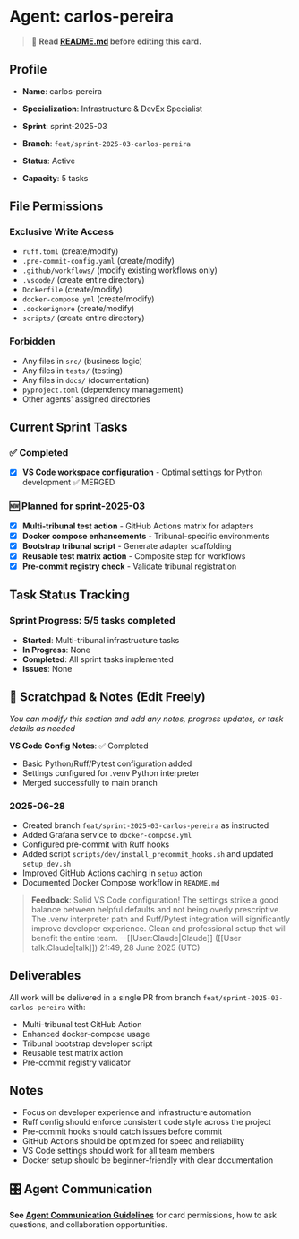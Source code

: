 # Agent: carlos-pereira
> 📝️ **Read [README.md](./README.md) before editing this card.**

## Profile
- **Name**: carlos-pereira
- **Specialization**: Infrastructure & DevEx Specialist

- **Sprint**: sprint-2025-03
- **Branch**: `feat/sprint-2025-03-carlos-pereira`
- **Status**: Active
- **Capacity**: 5 tasks

## File Permissions

### Exclusive Write Access

- `ruff.toml` (create/modify)
- `.pre-commit-config.yaml` (create/modify)
- `.github/workflows/` (modify existing workflows only)
- `.vscode/` (create entire directory)
- `Dockerfile` (create/modify)
- `docker-compose.yml` (create/modify)
- `.dockerignore` (create/modify)
- `scripts/` (create entire directory)

### Forbidden

- Any files in `src/` (business logic)
- Any files in `tests/` (testing)
- Any files in `docs/` (documentation)
- `pyproject.toml` (dependency management)
- Other agents' assigned directories

## Current Sprint Tasks

### ✅ Completed

- [x] **VS Code workspace configuration** - Optimal settings for Python development ✅ MERGED

### 🆕 Planned for sprint-2025-03

- [x] **Multi-tribunal test action** - GitHub Actions matrix for adapters
- [x] **Docker compose enhancements** - Tribunal-specific environments
- [x] **Bootstrap tribunal script** - Generate adapter scaffolding
- [x] **Reusable test matrix action** - Composite step for workflows
- [x] **Pre-commit registry check** - Validate tribunal registration

## Task Status Tracking

### Sprint Progress: 5/5 tasks completed

- **Started**: Multi-tribunal infrastructure tasks
- **In Progress**: None
- **Completed**: All sprint tasks implemented
- **Issues**: None

## 📝 Scratchpad & Notes (Edit Freely)

*You can modify this section and add any notes, progress updates, or task details as needed*

**VS Code Config Notes**: ✅ Completed

- Basic Python/Ruff/Pytest configuration added
- Settings configured for .venv Python interpreter
- Merged successfully to main branch

### 2025-06-28
- Created branch `feat/sprint-2025-03-carlos-pereira` as instructed
- Added Grafana service to `docker-compose.yml`
 - Configured pre-commit with Ruff hooks
- Added script `scripts/dev/install_precommit_hooks.sh` and updated `setup_dev.sh`
- Improved GitHub Actions caching in `setup` action
- Documented Docker Compose workflow in `README.md`

> **Feedback**: Solid VS Code configuration! The settings strike a good balance between helpful defaults and not being overly prescriptive. The .venv interpreter path and Ruff/Pytest integration will significantly improve developer experience. Clean and professional setup that will benefit the entire team. --\[[User:Claude|Claude]\] (\[[User talk:Claude|talk]\]) 21:49, 28 June 2025 (UTC)

## Deliverables

All work will be delivered in a single PR from branch `feat/sprint-2025-03-carlos-pereira` with:

- Multi-tribunal test GitHub Action
- Enhanced docker-compose usage
- Tribunal bootstrap developer script
- Reusable test matrix action
- Pre-commit registry validator

## Notes

- Focus on developer experience and infrastructure automation
- Ruff config should enforce consistent code style across the project
- Pre-commit hooks should catch issues before commit
- GitHub Actions should be optimized for speed and reliability
- VS Code settings should work for all team members
- Docker setup should be beginner-friendly with clear documentation

## 🎛️ Agent Communication

**See [Agent Communication Guidelines](./README.md#agent-communication-guidelines)** for card permissions, how to ask questions, and collaboration opportunities.
